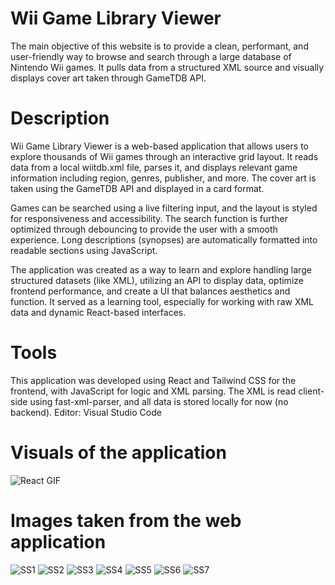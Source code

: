 # Wii Game Library Viewer

The main objective of this website is to provide a clean, performant, and user-friendly way to browse and search through a large database of Nintendo Wii games. It pulls data from a structured XML source and visually displays cover art taken through GameTDB API.

# Description

Wii Game Library Viewer is a web-based application that allows users to explore thousands of Wii games through an interactive grid layout. It reads data from a local wiitdb.xml file, parses it, and displays relevant game information including region, genres, publisher, and more. The cover art is taken using the GameTDB API and displayed in a card format.

Games can be searched using a live filtering input, and the layout is styled for responsiveness and accessibility. The search function is further optimized through debouncing to provide the user with a smooth experience.
Long descriptions (synopses) are automatically formatted into readable sections using JavaScript.

The application was created as a way to learn and explore handling large structured datasets (like XML), utilizing an API to display data, optimize frontend performance, and create a UI that balances aesthetics and function. It served as a learning tool, especially for working with raw XML data and dynamic React-based interfaces.

# Tools
This application was developed using React and Tailwind CSS for the frontend, with JavaScript for logic and XML parsing. The XML is read client-side using fast-xml-parser, and all data is stored locally for now (no backend).
Editor: Visual Studio Code

# Visuals of the application

![React GIF](https://github.com/user-attachments/assets/abcd9b5b-ab79-4bdb-90de-12136bbe867f)
# Images taken from the web application
![SS1](https://github.com/user-attachments/assets/9d99f06a-e7a0-45d8-aa27-61ceed636279)
![SS2](https://github.com/user-attachments/assets/695049c7-fd9c-447d-b26d-60e19a10bc7f)
![SS3](https://github.com/user-attachments/assets/81a74283-c1bf-4aa7-9178-1e53ad3e9dfc)
![SS4](https://github.com/user-attachments/assets/978242a3-61e7-4555-8ea7-ed7d0a0933d8)
![SS5](https://github.com/user-attachments/assets/95c6147e-8d27-4484-b42e-40112fcf6f23)
![SS6](https://github.com/user-attachments/assets/16fa1797-85e7-447f-90ea-88fa9a7f822d)
![SS7](https://github.com/user-attachments/assets/17ca30b3-cf99-499b-9af1-6b77a01ab02b)
